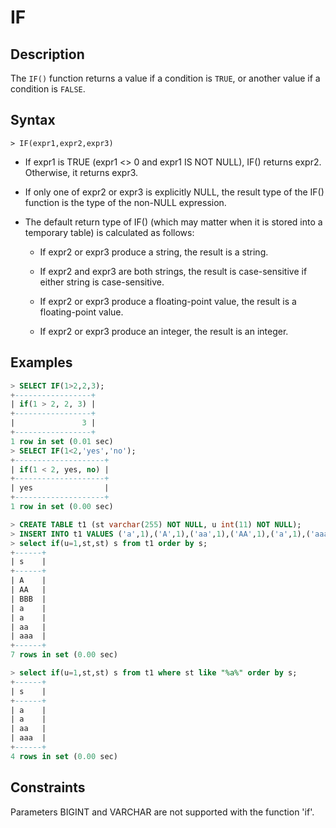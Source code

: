 # **IF**

## **Description**

The `IF()` function returns a value if a condition is `TRUE`, or another value if a condition is `FALSE`.

## **Syntax**

```
> IF(expr1,expr2,expr3)
```

- If expr1 is TRUE (expr1 <> 0 and expr1 IS NOT NULL), IF() returns expr2. Otherwise, it returns expr3.

- If only one of expr2 or expr3 is explicitly NULL, the result type of the IF() function is the type of the non-NULL
  expression.

- The default return type of IF() (which may matter when it is stored into a temporary table) is calculated as follows:

    + If expr2 or expr3 produce a string, the result is a string.

    + If expr2 and expr3 are both strings, the result is case-sensitive if either string is case-sensitive.

    + If expr2 or expr3 produce a floating-point value, the result is a floating-point value.

    + If expr2 or expr3 produce an integer, the result is an integer.

## **Examples**

```sql
> SELECT IF(1>2,2,3);
+-----------------+
| if(1 > 2, 2, 3) |
+-----------------+
|               3 |
+-----------------+
1 row in set (0.01 sec)
> SELECT IF(1<2,'yes','no');
+--------------------+
| if(1 < 2, yes, no) |
+--------------------+
| yes                |
+--------------------+
1 row in set (0.00 sec)
```

```sql
> CREATE TABLE t1 (st varchar(255) NOT NULL, u int(11) NOT NULL);
> INSERT INTO t1 VALUES ('a',1),('A',1),('aa',1),('AA',1),('a',1),('aaa',0),('BBB',0);
> select if(u=1,st,st) s from t1 order by s;
+------+
| s    |
+------+
| A    |
| AA   |
| BBB  |
| a    |
| a    |
| aa   |
| aaa  |
+------+
7 rows in set (0.00 sec)

> select if(u=1,st,st) s from t1 where st like "%a%" order by s;
+------+
| s    |
+------+
| a    |
| a    |
| aa   |
| aaa  |
+------+
4 rows in set (0.00 sec)
```

## **Constraints**

Parameters BIGINT and VARCHAR are not supported with the function 'if'.
